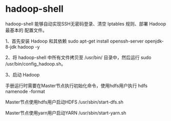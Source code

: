 # hadoop-shell

hadoop-shell 能够自动实现SSH无密码登录、清空 Iptables 规则、部署 Hadoop 最基本的
配置文件。


1、首先安装 Hadoop 和其依赖
sudo apt-get install openssh-server openjdk-8-jdk hadoop -y

2、将 hadoop-shell 中所有文件拷贝至 /usr/bin/ 目录中，然后运行 sudo /usr/bin/config_hadoop.sh。

3、启动 Hadoop

手册运行时需要在Master节点执行初始化命令，使用hdfs用户执行
hdfs namenode -format

Master节点使用hdfs用户启动HDFS
/usr/sbin/start-dfs.sh

Master节点使用yarn用户启动YARN
/usr/sbin/start-yarn.sh
